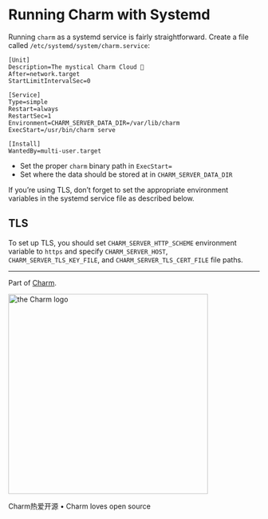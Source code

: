 # Running Charm with Systemd

Running `charm` as a systemd service is fairly straightforward. Create a file
called `/etc/systemd/system/charm.service`:

```config
[Unit]
Description=The mystical Charm Cloud 🌟
After=network.target
StartLimitIntervalSec=0

[Service]
Type=simple
Restart=always
RestartSec=1
Environment=CHARM_SERVER_DATA_DIR=/var/lib/charm
ExecStart=/usr/bin/charm serve

[Install]
WantedBy=multi-user.target
```

* Set the proper `charm` binary path in `ExecStart=`
* Set where the data should be stored at in `CHARM_SERVER_DATA_DIR`

If you’re using TLS, don’t forget to set the appropriate environment variables
in the systemd service file as described below.

## TLS

To set up TLS, you should set `CHARM_SERVER_HTTP_SCHEME` environment variable to
`https` and specify `CHARM_SERVER_HOST`, `CHARM_SERVER_TLS_KEY_FILE`, and
`CHARM_SERVER_TLS_CERT_FILE` file paths.

***

Part of [Charm](https://charm.sh).

<a href="https://charm.sh/"><img alt="the Charm logo" src="https://stuff.charm.sh/charm-badge-unrounded.jpg" width="400"></a>

Charm热爱开源 • Charm loves open source


[releases]: https://github.com/charmbracelet/charm/releases
[docs]: https://pkg.go.dev/github.com/charmbracelet/charm?tab=doc
[kv]: https://github.com/charmbracelet/charm/tree/master/kv
[fs]: https://github.com/charmbracelet/charm/tree/master/fs
[crypt]: https://github.com/charmbracelet/charm/tree/master/crypt
[glow]: https://github.com/charmbracelet/glow
[skate]: https://github.com/charmbracelet/skate
[badger]: https://github.com/dgraph-io/badger
